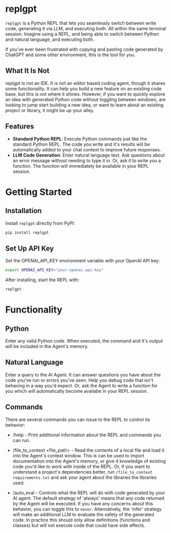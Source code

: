 # replgpt

`replgpt` is a Python REPL that lets you seamlessly switch between write code, generating it via LLM, and executing both. All within the same terminal session. Imagine using a REPL, and being able to switch between Python and natural language, and executing both.

If you've ever been frustrated with copying and pasting code generated by ChatGPT and some other environment, this is the tool for you.

## What It Is Not
replgpt is not an IDE. It is not an editor based coding agent, though it shares some functionality. It can help you build a new feature on an existing code base, but this is not where it shines. However, if you want to quickly explore an idea with generated Python code without toggling between windows, are looking to jump start building a new idea, or want to learn about an existing project or library, it might be up your alley.

## Features

- **Standard Python REPL**: Execute Python commands just like the standard Python REPL. The code you write and it's results will be automatically added to your chat context to improve future responses.
- **LLM Code Generation**: Enter natural language text. Ask questions about an error message without needing to type it in. Or, ask it to write you a function. The function will immediately be available in your REPL session.

# Getting Started

## Installation
Install `replgpt` directly from PyPI:

```bash
pip install replgpt
```

## Set Up API Key

Set the OPENAI_API_KEY environment variable with your OpenAI API key:

```bash
export OPENAI_API_KEY="your-openai-api-key"
```

After installing, start the REPL with:

```bash
replgpt
```


# Functionality

## Python
Enter any valid Python code. When executed, the command and it's output will be included in the Agent's memory.

## Natural Language
Enter a query to the AI Agent. It can answer questions you have about the code you've run or errors you've seen. Help you debug code that isn't behaving in a way you'd expect. Or, ask the Agent to write a function for you which will automatically become availabe in your REPL session.

## Commands
There are several commands you can issue to the REPL to control its behavior:

- /help - Print additional information about the REPL and commands you can run.

- /file_to_context <file_path> - Read the contents of a local file and load it into the Agent's context window. This is can
be used to import documentation into the Agent's memory, or give it knowledge of existing code you'd like to work with inside
of the REPL. Or, if you want to understand a project's dependencies better, run `/file_to_context requirements.txt` and ask
your agent about the libraries the libraries used.

- /auto_eval <strategy> - Controls what the REPL will do with code generated by your AI agent. The default strategy of 'always'
means that any code returned by the Agent will be executed. If you have any concerns about this behavior, you can toggle this
to `never`. Alternatively, the 'infer' strategy will make an additional LLM to evaluate the safety of the generated code. In
practice this should only allow definitions (functions and classes) but will not execute code that could have side effects.
